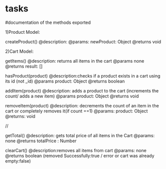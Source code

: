 # tasks
#documentation of the methods exported

1)Product Model:

  createProduct()
  @description: 
  @params: newProduct: Object
  @returns void

2)Cart Model:
  
  getItems()
  @description: returns all items in the cart
  @params none
  @returns result: []

  hasProduct(product)
  @description:checks if a product exists in a cart using its id (not _id)
  @params product: Object 
  @returns boolean

  addItem(product)
  @description: adds a product to the cart (increments the count/ adds a new item)
  @params product: Object
  @returns void

  removeItem(product)
  @description: decrements the count of an item in the cart or completely removes it(if count ==1)
  @params: product: Object
  @returns: void
    
    
    
    
//
    
   getTotal() 
   @description: gets total price of all items in the Cart
   @params: none
   @returns totalPrice : Number
   
   clearCart()
   @description:removes all items from cart
   @params: none
   @returns boolean (removed Successfully:true / error or cart was already empty:false)
